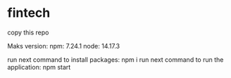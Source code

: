 # fintech

copy this repo

Maks version:
npm: 7.24.1
node: 14.17.3

run next command to install packages: npm i
run next command to run the application: npm start
